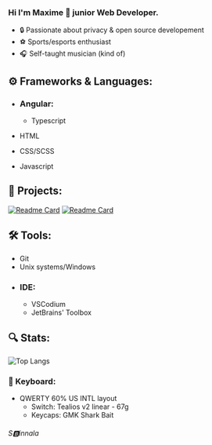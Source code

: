  ### Hi I'm Maxime 🤡 junior Web Developer.

* :lock: Passionate about privacy & open source developement
* :soccer: Sports/esports enthusiast
* :headphones: Self-taught musician (kind of)

## :gear: Frameworks & Languages: 
* ### Angular:
  * Typescript

* HTML
* CSS/SCSS
* Javascript

## :construction: Projects: 
[![Readme Card](https://github-readme-stats.vercel.app/api/pin/?username=RangoDisco&repo=Aurinko&theme=ayu-mirage)](https://github.com/RangoDisco/Aurinko)
[![Readme Card](https://github-readme-stats.vercel.app/api/pin/?username=RangoDisco&repo=Tjunami&theme=ayu-mirage)](https://github.com/RangoDisco/Tjunami)

## 🛠️ Tools: 
* Git
* Unix systems/Windows
* ### IDE:
  * VSCodium
  * JetBrains' Toolbox


## :mag: Stats:

![Top Langs](https://github-readme-stats.vercel.app/api/top-langs/?username=RangoDisco&layout=compact&theme=ayu-mirage)


### :gem: Keyboard: 
* QWERTY 60% US INTL layout
  * Switch: Tealios v2 linear - 67g
  * Keycaps: GMK Shark Bait



###### S:b:innala

